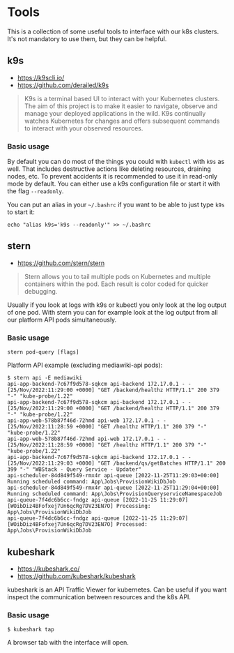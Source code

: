 # Tools

This is a collection of some useful tools to interface with our k8s clusters. It's not mandatory to use them, but they can be helpful.

## k9s
- https://k9scli.io/
- https://github.com/derailed/k9s

> K9s is a terminal based UI to interact with your Kubernetes clusters. The aim of this project is to make it easier to navigate, observe and manage your deployed applications in the wild. K9s continually watches Kubernetes for changes and offers subsequent commands to interact with your observed resources.

### Basic usage
By default you can do most of the things you could with `kubectl` with `k9s` as well. That includes destructive actions like deleting resources, draining nodes, etc. To prevent accidents it is recommended to use it in read-only mode by default. You can either use a k9s configuration file or start it with the flag `--readonly`.

You can put an alias in your `~/.bashrc` if you want to be able to just type `k9s` to start it:

```
echo "alias k9s='k9s --readonly'" >> ~/.bashrc
```

## stern
- https://github.com/stern/stern
> Stern allows you to tail multiple pods on Kubernetes and multiple containers within the pod. Each result is color coded for quicker debugging.

Usually if you look at logs with k9s or kubectl you only look at the log output of one pod. With stern you can for example look at the log output from all our platform API pods simultaneously.

### Basic usage

```
stern pod-query [flags]
```

Platform API example (excluding mediawiki-api pods):
```
$ stern api -E mediawiki
api-app-backend-7c67f9d578-sqkcm api-backend 172.17.0.1 - - [25/Nov/2022:11:29:00 +0000] "GET /backend/healthz HTTP/1.1" 200 379 "-" "kube-probe/1.22"
api-app-backend-7c67f9d578-sqkcm api-backend 172.17.0.1 - - [25/Nov/2022:11:29:00 +0000] "GET /backend/healthz HTTP/1.1" 200 379 "-" "kube-probe/1.22"
api-app-web-578b87f46d-72hmd api-web 172.17.0.1 - - [25/Nov/2022:11:28:59 +0000] "GET /healthz HTTP/1.1" 200 379 "-" "kube-probe/1.22"
api-app-web-578b87f46d-72hmd api-web 172.17.0.1 - - [25/Nov/2022:11:28:59 +0000] "GET /healthz HTTP/1.1" 200 379 "-" "kube-probe/1.22"
api-app-backend-7c67f9d578-sqkcm api-backend 172.17.0.1 - - [25/Nov/2022:11:29:03 +0000] "GET /backend/qs/getBatches HTTP/1.1" 200 399 "-" "WBStack - Query Service - Updater"
api-scheduler-84d849f549-rmx4r api-queue [2022-11-25T11:29:03+00:00] Running scheduled command: App\Jobs\ProvisionWikiDbJob
api-scheduler-84d849f549-rmx4r api-queue [2022-11-25T11:29:04+00:00] Running scheduled command: App\Jobs\ProvisionQueryserviceNamespaceJob
api-queue-7f4dc6b6cc-fndgz api-queue [2022-11-25 11:29:07][WOibDiz4BFofxej7Un6qcRg7DV23EN7O] Processing: App\Jobs\ProvisionWikiDbJob
api-queue-7f4dc6b6cc-fndgz api-queue [2022-11-25 11:29:07][WOibDiz4BFofxej7Un6qcRg7DV23EN7O] Processed:  App\Jobs\ProvisionWikiDbJob
```

## kubeshark
- https://kubeshark.co/
- https://github.com/kubeshark/kubeshark

kubeshark is an API Traffic Viewer for kubernetes. Can be useful if you want inspect the communication between resources and the k8s API.

### Basic usage

```
$ kubeshark tap
```

A browser tab with the interface will open.
